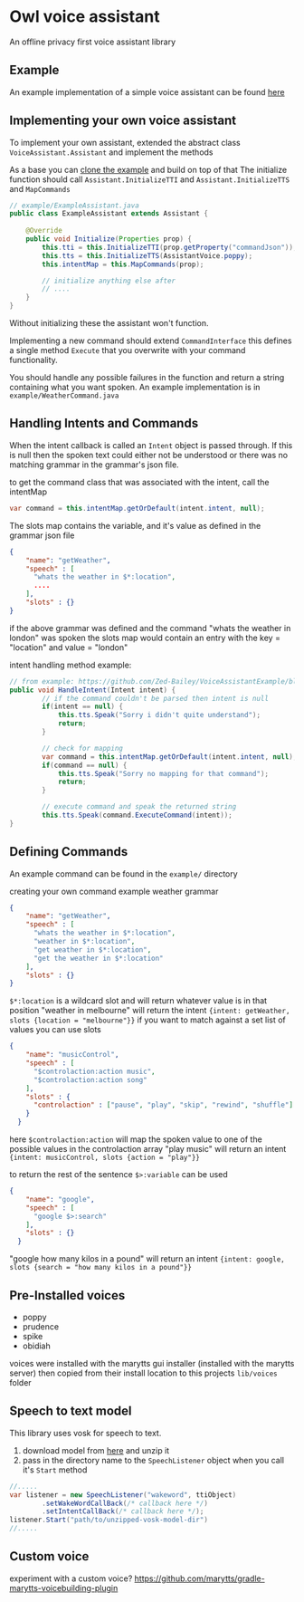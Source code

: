 # Owl voice assistant
An offline privacy first voice assistant library

## Example
An example implementation of a simple voice assistant can be found [here](https://github.com/Zed-Bailey/VoiceAssistantExample)


## Implementing your own voice assistant
To implement your own assistant, extended the abstract class `VoiceAssistant.Assistant` and implement the methods

As a base you can [clone the example](https://github.com/Zed-Bailey/VoiceAssistantExample) and build on top of that
The initialize function should call `Assistant.InitializeTTI` and `Assistant.InitializeTTS` and `MapCommands`
```java
// example/ExampleAssistant.java
public class ExampleAssistant extends Assistant {
    
    @Override
    public void Initialize(Properties prop) {
        this.tti = this.InitializeTTI(prop.getProperty("commandJson"));
        this.tts = this.InitializeTTS(AssistantVoice.poppy);
        this.intentMap = this.MapCommands(prop);

        // initialize anything else after
        // ....
    }
}
```
Without initializing these the assistant won't function.

Implementing a new command should extend `CommandInterface` this defines a single method `Execute` that you 
overwrite with your command functionality.

You should handle any possible failures in the function and return a string containing what you want spoken.
An example implementation is in `example/WeatherCommand.java`

## Handling Intents and Commands
When the intent callback is called an `Intent` object is passed through. If this is null then the spoken text could either not be understood
or there was no matching grammar in the grammar's json file.

to get the command class that was associated with the intent, call the intentMap 
```java
var command = this.intentMap.getOrDefault(intent.intent, null);
```

The slots map contains the variable, and it's value as defined in the grammar json file
```json
{
    "name": "getWeather",
    "speech" : [
      "whats the weather in $*:location",
      ....
    ],
    "slots" : {}
}
```
if the above grammar was defined and the command "whats the weather in london" was spoken 
the slots map would contain an entry with the key = "location" and value = "london"


intent handling method example:
```java
// from example: https://github.com/Zed-Bailey/VoiceAssistantExample/blob/master/src/main/java/Example/Main.java 
public void HandleIntent(Intent intent) {
        // if the command couldn't be parsed then intent is null
        if(intent == null) {
            this.tts.Speak("Sorry i didn't quite understand");
            return;
        }

        // check for mapping
        var command = this.intentMap.getOrDefault(intent.intent, null);
        if(command == null) {
            this.tts.Speak("Sorry no mapping for that command");
            return;
        }

        // execute command and speak the returned string
        this.tts.Speak(command.ExecuteCommand(intent));
}

```

## Defining Commands

An example command can be found in the `example/` directory

creating your own command
example weather grammar
```json
{
    "name": "getWeather",
    "speech" : [
      "whats the weather in $*:location",
      "weather in $*:location",
      "get weather in $*:location",
      "get the weather in $*:location"
    ],
    "slots" : {}
}
```
`$*:location` is a wildcard slot and will return whatever value is in that position
"weather in melbourne" will return the intent `{intent: getWeather, slots {location = "melbourne"}}`
if you want to match against a set list of values you can use slots
```json
{
    "name": "musicControl",
    "speech" : [
      "$controlaction:action music",
      "$controlaction:action song"
    ],
    "slots" : {
      "controlaction" : ["pause", "play", "skip", "rewind", "shuffle"]
    }
  }
```
here `$controlaction:action` will map the spoken value to one of the possible values in the controlaction array
"play music" will return an intent `{intent: musicControl, slots {action = "play"}}`

to return the rest of the sentence `$>:variable` can be used
```json
{
    "name": "google",
    "speech" : [
      "google $>:search"
    ],
    "slots" : {}
  }
```
"google how many kilos in a pound" will return an intent `{intent: google, slots {search = "how many kilos in a pound"}}`

## Pre-Installed voices
- poppy
- prudence
- spike
- obidiah

voices were installed with the marytts gui installer (installed with the marytts server)
then copied from their install location to this projects `lib/voices` folder


## Speech to text model
This library uses vosk for speech to text.
1. download model from [here](https://alphacephei.com/vosk/models) and unzip it
2. pass in the directory name to the `SpeechListener` object when you call it's `Start` method
```java
//.....
var listener = new SpeechListener("wakeword", ttiObject)
        .setWakeWordCallBack(/* callback here */)
        .setIntentCallBack(/* callback here */);
listener.Start("path/to/unzipped-vosk-model-dir")
//.....

```



## Custom voice
experiment with a custom voice?
https://github.com/marytts/gradle-marytts-voicebuilding-plugin
